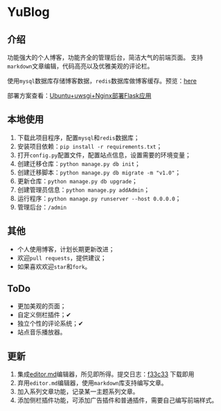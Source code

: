 # YuBlog

## 介绍

功能强大的个人博客，功能齐全的管理后台，简洁大气的前端页面。
支持`markdown`文章编辑，代码高亮以及优雅美观的评论栏。

使用`mysql`数据库存储博客数据，`redis`数据库做博客缓存。预览：[here](http://www.yukunweb.com)

部署方案查看：[Ubuntu+uwsgi+Nginx部署Flask应用](http://www.yukunweb.com/2017/12/ubuntu-nginx-uwsgi-flask-app/)


## 本地使用

1. 下载此项目程序，配置`mysql`和`redis`数据库；
2. 安装项目依赖：`pip install -r requirements.txt`；
3. 打开`config.py`配置文件，配置站点信息，设置需要的环境变量；
4. 创建迁移仓库：`python manage.py db init`；
5. 创建迁移脚本：`python manage.py db migrate -m "v1.0"`；
6. 更新仓库：`python manage.py db upgrade`；
7. 创建管理员信息：`python manage.py addAdmin`；
8. 运行程序：`python manage.py runserver --host 0.0.0.0`；
9. 管理后台：`/admin`

## 其他

- 个人使用博客，计划长期更新改进；
- 欢迎`pull requests`，提供建议；
- 如果喜欢欢迎`star`和`fork`。


## ToDo

- 更加美观的页面；
- 自定义侧栏插件；✔
- 独立个性的评论系统；✔
- 站点音乐播放器。

## 更新

1. 集成[editor.md](https://github.com/pandao/editor.md)编辑器，所见即所得。提交日志：[f33c33](https://github.com/Blackyukun/YuBlog/tree/f33c33bdbe192c1f4749cb736e9fe161dcaa19ca) 下载即用
2. 弃用`editor.md`编辑器，使用`markdown`库支持编写文章。
3. 加入系列文章功能，记录某一主题系列文章。
4. 添加侧栏插件功能，可添加广告插件和普通插件，需要自己编写前端样式。


